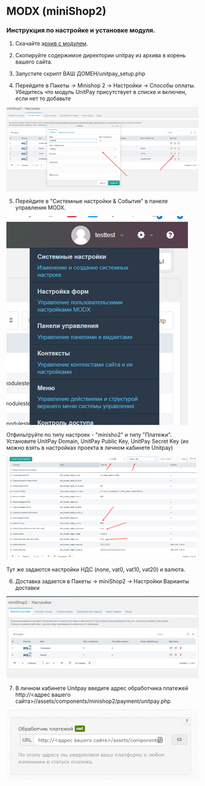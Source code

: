 # MODX \(miniShop2\)

### Инструкция по настройке и установке модуля.

1. Скачайте а[рхив с модулем](https://github.com/unitpay/modx/archive/main.zip).

2. Скопируйте содержимое директории unitpay из архива в корень вашего сайта.

3. Запустите скрипт ВАШ ДОМЕН/unitpay\_setup.php

4. Перейдите в Пакеты -&gt; Minishop 2 -&gt; Настройки -&gt; Способы оплаты. Убедитесь что модуль UnitPay присутствует в списке и включен, если нет то добавьте

![](../../.gitbook/assets/image_2020-12-14_17-33-55.png)

5. Перейдите в "Системные настройки & События" в панеле управления MODX. 

![](../../.gitbook/assets/nastroiki.png)

Отфильтруйте по типу настроек - "minisho2" и типу "Платежи". Установите UnitPay Domain, UnitPay Public Key, UnitPay Secret Key \(их можно взять в настройках проекта в личном кабинете Unitpay\)

![](../../.gitbook/assets/b3de862d-5262-47f1-b0a9-3a2b4cbbe663.png)

Тут же задаются настройки НДС \(none, vat0, vat10, vat20\) и валюта.

6. Доставка задается в Пакеты -&gt; miniShop2 -&gt; Настройки Варианты доставки

![](../../.gitbook/assets/dostavka.png)

7. В личном кабинете Unitpay введите адрес обработчика платежей http://&lt;адрес вашего сайта&gt;//assets/components/minishop2/payment/unitpay.php

![](../../.gitbook/assets/503ada5aa8cf420011bef9717e36cc70.png)

